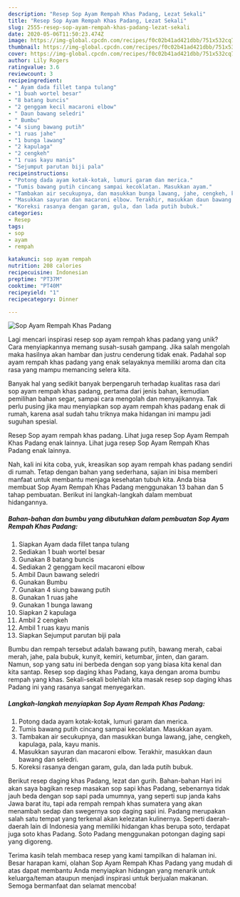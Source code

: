 ```yaml
---
description: "Resep Sop Ayam Rempah Khas Padang, Lezat Sekali"
title: "Resep Sop Ayam Rempah Khas Padang, Lezat Sekali"
slug: 2555-resep-sop-ayam-rempah-khas-padang-lezat-sekali
date: 2020-05-06T11:50:23.474Z
image: https://img-global.cpcdn.com/recipes/f0c02b41ad421dbb/751x532cq70/sop-ayam-rempah-khas-padang-foto-resep-utama.jpg
thumbnail: https://img-global.cpcdn.com/recipes/f0c02b41ad421dbb/751x532cq70/sop-ayam-rempah-khas-padang-foto-resep-utama.jpg
cover: https://img-global.cpcdn.com/recipes/f0c02b41ad421dbb/751x532cq70/sop-ayam-rempah-khas-padang-foto-resep-utama.jpg
author: Lily Rogers
ratingvalue: 3.6
reviewcount: 3
recipeingredient:
- " Ayam dada fillet tanpa tulang"
- "1 buah wortel besar"
- "8 batang buncis"
- "2 genggam kecil macaroni elbow"
- " Daun bawang seledri"
- " Bumbu"
- "4 siung bawang putih"
- "1 ruas jahe"
- "1 bunga lawang"
- "2 kapulaga"
- "2 cengkeh"
- "1 ruas kayu manis"
- "Sejumput parutan biji pala"
recipeinstructions:
- "Potong dada ayam kotak-kotak, lumuri garam dan merica."
- "Tumis bawang putih cincang sampai kecoklatan. Masukkan ayam."
- "Tambakan air secukupnya, dan masukkan bunga lawang, jahe, cengkeh, kapulaga, pala, kayu manis."
- "Masukkan sayuran dan macaroni elbow. Terakhir, masukkan daun bawang dan seledri."
- "Koreksi rasanya dengan garam, gula, dan lada putih bubuk."
categories:
- Resep
tags:
- sop
- ayam
- rempah

katakunci: sop ayam rempah 
nutrition: 208 calories
recipecuisine: Indonesian
preptime: "PT37M"
cooktime: "PT40M"
recipeyield: "1"
recipecategory: Dinner

---
```



![Sop Ayam Rempah Khas Padang](https://img-global.cpcdn.com/recipes/f0c02b41ad421dbb/751x532cq70/sop-ayam-rempah-khas-padang-foto-resep-utama.jpg)

Lagi mencari inspirasi resep sop ayam rempah khas padang yang unik? Cara menyiapkannya memang susah-susah gampang. Jika salah mengolah maka hasilnya akan hambar dan justru cenderung tidak enak. Padahal sop ayam rempah khas padang yang enak selayaknya memiliki aroma dan cita rasa yang mampu memancing selera kita.

Banyak hal yang sedikit banyak berpengaruh terhadap kualitas rasa dari sop ayam rempah khas padang, pertama dari jenis bahan, kemudian pemilihan bahan segar, sampai cara mengolah dan menyajikannya. Tak perlu pusing jika mau menyiapkan sop ayam rempah khas padang enak di rumah, karena asal sudah tahu triknya maka hidangan ini mampu jadi suguhan spesial.

Resep Sop ayam rempah khas padang. Lihat juga resep Sop Ayam Rempah Khas Padang enak lainnya. Lihat juga resep Sop Ayam Rempah Khas Padang enak lainnya.


Nah, kali ini kita coba, yuk, kreasikan sop ayam rempah khas padang sendiri di rumah. Tetap dengan bahan yang sederhana, sajian ini bisa memberi manfaat untuk membantu menjaga kesehatan tubuh kita. Anda bisa membuat Sop Ayam Rempah Khas Padang menggunakan 13 bahan dan 5 tahap pembuatan. Berikut ini langkah-langkah dalam membuat hidangannya.

<!--inarticleads1-->

##### Bahan-bahan dan bumbu yang dibutuhkan dalam pembuatan Sop Ayam Rempah Khas Padang:

1. Siapkan  Ayam dada fillet tanpa tulang
1. Sediakan 1 buah wortel besar
1. Gunakan 8 batang buncis
1. Sediakan 2 genggam kecil macaroni elbow
1. Ambil  Daun bawang seledri
1. Gunakan  Bumbu
1. Gunakan 4 siung bawang putih
1. Gunakan 1 ruas jahe
1. Gunakan 1 bunga lawang
1. Siapkan 2 kapulaga
1. Ambil 2 cengkeh
1. Ambil 1 ruas kayu manis
1. Siapkan Sejumput parutan biji pala


Bumbu dan rempah tersebut adalah bawang putih, bawang merah, cabai merah, jahe, pala bubuk, kunyit, kemiri, ketumbar, jinten, dan garam. Namun, sop yang satu ini berbeda dengan sop yang biasa kita kenal dan kita santap. Resep sop daging khas Padang, kaya dengan aroma bumbu rempah yang khas. Sekali-sekali bolehlah kita masak resep sop daging khas Padang ini yang rasanya sangat menyegarkan. 

<!--inarticleads2-->

##### Langkah-langkah menyiapkan Sop Ayam Rempah Khas Padang:

1. Potong dada ayam kotak-kotak, lumuri garam dan merica.
1. Tumis bawang putih cincang sampai kecoklatan. Masukkan ayam.
1. Tambakan air secukupnya, dan masukkan bunga lawang, jahe, cengkeh, kapulaga, pala, kayu manis.
1. Masukkan sayuran dan macaroni elbow. Terakhir, masukkan daun bawang dan seledri.
1. Koreksi rasanya dengan garam, gula, dan lada putih bubuk.


Berikut resep daging khas Padang, lezat dan gurih. Bahan-bahan Hari ini akan saya bagikan resep masakan sop sapi khas Padang, sebenarnya tidak jauh beda dengan sop sapi pada umumnya, yang seperti sup janda kahs Jawa barat itu, tapi ada rempah rempah khas sumatera yang akan menambah sedap dan swegernya sop daging sapi ini. Padang merupakan salah satu tempat yang terkenal akan kelezatan kulinernya. Seperti daerah-daerah lain di Indonesia yang memiliki hidangan khas berupa soto, terdapat juga soto khas Padang. Soto Padang menggunakan potongan daging sapi yang digoreng. 

Terima kasih telah membaca resep yang kami tampilkan di halaman ini. Besar harapan kami, olahan Sop Ayam Rempah Khas Padang yang mudah di atas dapat membantu Anda menyiapkan hidangan yang menarik untuk keluarga/teman ataupun menjadi inspirasi untuk berjualan makanan. Semoga bermanfaat dan selamat mencoba!
